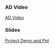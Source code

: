 ### AD Video
[AD Video](https://youtu.be/G6o2HNNBInE)

### Slides


[Project Demo and Ppt](https://docs.google.com/presentation/d/15JbP232wDC69XwRhdwGkRfAN0fGHatWyuUWh9GLFgBw/edit?ts=5c0c19e5#slide=id.g4a3de901cb_2_12)

